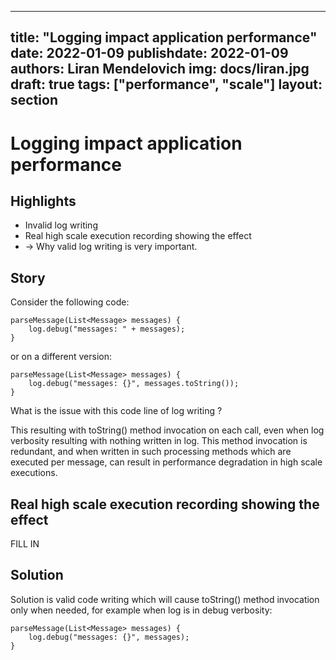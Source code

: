 
---
title: "Logging impact application performance"
date: 2022-01-09
publishdate: 2022-01-09
authors: Liran Mendelovich
img: docs/liran.jpg
draft: true
tags: ["performance", "scale"]
layout: section
---

# Logging impact application performance

## Highlights

* Invalid log writing
* Real high scale execution recording showing the effect
* -> Why valid log writing is very important. 

## Story

Consider the following code:

```
parseMessage(List<Message> messages) {
    log.debug("messages: " + messages);
}
```

or on a different version:

```
parseMessage(List<Message> messages) {
    log.debug("messages: {}", messages.toString());
}
```

What is the issue with this code line of log writing ?

This resulting with toString() method invocation on each call, even when log verbosity resulting with nothing written in log. This method invocation is redundant, and when written in such processing methods which are executed per message, can result in performance degradation in high scale executions.

## Real high scale execution recording showing the effect

FILL IN

## Solution

Solution is valid code writing which will cause toString() method invocation only when needed, for example when log is in debug verbosity: 

```
parseMessage(List<Message> messages) {
    log.debug("messages: {}", messages);
}
```

